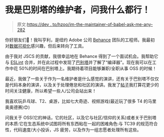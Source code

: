 # 我是巴别塔的维护者，问我什么都行！

> 原文:[https://dev . to/hzoo/im-the-maintainer-of-babel-ask-me-any-282](https://dev.to/hzoo/im-the-maintainer-of-babel-ask-me-anything-282)

你好朋友们👋！我叫亨利，是纽约 Adobe 公司 [Behance](//behance.net) 团队的工程师。我最初对[数据可视化](http://tppstats.herokuapp.com/)感兴趣，但后来转向了工具。

由于我对 JSCS 的贡献，我很幸运地在 Behance 得到了一个面试机会。我帮助它与 [ESLint](https://eslint.org) 合并，并在此过程中发现了[巴别塔](https://babeljs.io)并了解了“编译器”。现在我可以在工作中花 50%的时间在巴别塔上。我期待着项目能够兼职/全职从事 OSS 的时候！

最近，我做了一些关于作为一名维护者是什么感觉的演讲，还有关于巴别塔不仅仅是代码本身的演讲，以及关于处理倦怠和社区的演讲。我发了[帖子](https://twitter.com/left_pad/status/938041651452416004)我打算花更少的时间关注健康，所以希望一些人/公司会站出来！

我喜欢玩乒乓球、T2、桌游，比如七大奇迹、视频游戏(最近玩了很多 T4 的马里奥奥德赛)😊)

问我关于 OSS(它的神话，它的社区，以及它与社区/信仰的关系)或者关于巴别塔的本质:它在生态系统中试图将所有东西粘在一起的困难角色:与 TC39 的规范符合性，代码速度/大小投诉，JS 疲劳，以及作为一组志愿者处理所有这些。